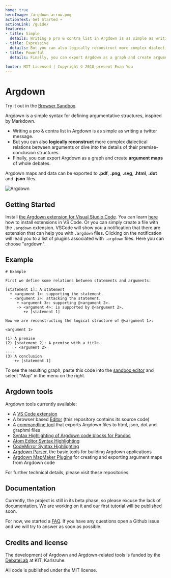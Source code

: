 ```yaml
---
home: true
heroImage: /argdown-arrow.png
actionText: Get Started →
actionLink: /guide/
features:
- title: Simple
  details: Writing a pro & contra list in Argdown is as simple as writing a twitter message.
- title: Expressive
  details: But you can also logically reconstruct more complex dialectical relations between arguments or dive into the details of their premise-conclusion structures.
- title: Powerful
  details: Finally, you can export Argdown as a graph and create argument maps of whole debates.

footer: MIT Licensed | Copyright © 2018-present Evan You
---
```


# Argdown

Try it out in the [Browser Sandbox](http://christianvoigt.github.io/argdown).

Argdown is a simple syntax for defining argumentative
structures, inspired by Markdown.

- Writing a pro & contra list in Argdown is as
  simple as writing a twitter message.
- But you can also
  **logically reconstruct** more complex dialectical
  relations between arguments or dive into
  the details of their premise-conclusion structures.
- Finally, you can export Argdown as a graph and create
  **argument maps** of whole debates.

Argdown maps and data can be exported to **.pdf**, **.png**, **.svg**, **.html**, **.dot** and **.json** files.

![Argdown](https://cdn.rawgit.com/christianvoigt/argdown/master/argdown-mark.svg)

## Getting Started

Install [the Argdown extension for Visual Studio Code](https://marketplace.visualstudio.com/items?itemName=christianvoigt.argdown-vscode). You can learn [here](https://code.visualstudio.com/docs/editor/extension-gallery) how to install extensions in VS Code. Or you can simply create a file with the `.argdown` extension. VSCode will show you a notification that there are extension that can help you with `.argdown` files. Clicking on the notification will lead you to a list of plugins associated with `.argdown` files. Here you can choose "argdown".

## Example

```argdown
# Example

First we define some relations between statements and arguments:

[statement 1]: A statement
  + <argument 1>: supporting the statement.
  - <argument 2>: attacking the statement.
     + <argument 3>: supporting @<argument 2>.
     -> <argument 4>: is supported by @<argument 2>.
        +> [statement 1]

Now we are reconstructing the logical structure of @<argument 1>:

<argument 1>

(1) A premise
(2) [statement 2]: A premise with a title.
    - <argument 2>
----
(3) A conclusion
    +> [statement 1]
```

To see the resulting graph, paste this code into the [sandbox editor](http://christianvoigt.github.io/argdown) and select "Map" in the menu on the right.

## Argdown tools

Argdown tools currently available:

- A [VS Code extension](https://marketplace.visualstudio.com/items?itemName=christianvoigt.argdown-vscode)
- A browser based [Editor](http://christianvoigt.github.io/argdown) (this repository contains its source code)
- A [commandline tool](https://github.com/christianvoigt/argdown-cli) that exports Argdown files to html, json, dot and graphml files
- [Syntax Highlighting of Argdown code blocks for Pandoc](https://github.com/xylomorph/argdown-pandoc-highlighting)
- [Atom Editor Syntax Highlighting](https://github.com/christianvoigt/language-argdown)
- [CodeMirror Syntax Highlighting](https://github.com/christianvoigt/argdown-codemirror-mode)
- [Argdown Parser](https://github.com/christianvoigt/argdown-parser), the basic tools for building Argdown applications
- [Argdown MapMaker Plugins](https://github.com/christianvoigt/argdown-map-maker) for creating and exporting argument maps from Argdown code

For further technical details, please visit these repositories.

## Documentation

Currently, the project is still in its beta phase, so please excuse the lack of documentation. We are working
on it and our first tutorial will be published soon.

For now, we started a [FAQ](https://github.com/christianvoigt/argdown/wiki/Argdown-FAQ). If you have any questions
open a Github issue and we will try to answer as soon as possible.

## Credits and license

The development of Argdown and Argdown-related tools is funded by the [DebateLab](http://debatelab.philosophie.kit.edu/) at KIT, Karlsruhe.

All code is published under the MIT license.

